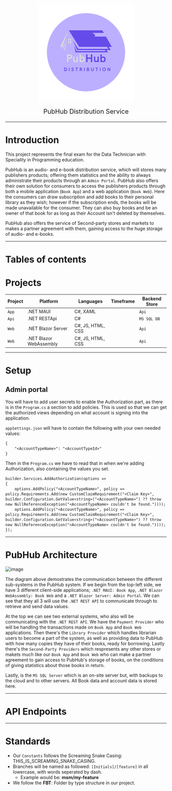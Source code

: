 <div align="center">
    <img src="/Images/PubHub.png" alt="Header_Image" width="300px" height="300px"/>
</div>
<div align="center">
    <p style="display:block; font-weight:normal; font-size:20px;">PubHub Distribution Service </p>
</div>

---

# Introduction
This project represents the final exam for the Data Technician with Speciality in Programming education.

PubHub is an audio- and e-book distribution service, which will stores many publishers products; offering them statistics and the ability to always administrate their products through an `Admin Portal`. PubHub also offers their own solution for consumers to access the publishers products through both a mobile application (`Book App`) and a web application (`Book Web`). Here the consumers can draw subscription and add books to their personal library as they wish; however if the subscription ends, the books will be made unavailable for the consumer. They can also buy books and be an owner of that book for as long as their Account isn't deleted by themselves.

PubHub also offers the service of Second-party stores and markets to makes a partner agreement with them, gaining access to the huge storage of audio- and e-books.

---

# Tables of contents

# Projects
| **Project** | **Platform**            | **Languages**     | **Timeframe** | **Backend Store** |
|-------------|-------------------------|-------------------|---------------|-------------------|
| `App`       | .NET MAUI               | C#, XAML          |               | `Api`             |
| `Api`       | .NET RESTApi            | C#                |               | `MS SQL DB`       |
| `Web`       | .NET Blazor Server      | C#, JS, HTML, CSS |               | `Api`             |
| `Web`       | .NET Blazor WebAssembly | C#, JS, HTML, CSS |               | `Api`             |

---

# Setup

## Admin portal 
You will have to add user secrets to enable the Authorization part, as there is in the `Program.cs` a section to add policies. This is used so that we can get the authorized views depending on what account is signing into the application.

`appSettings.json` will have to contain the following with your own needed values:
```
{
    "<AccountTypeName>": "<AccountTypeId>"
}
```

Then in the `Program.cs` we have to read that in when we're adding Authorization, also containing the values you set.
```
builder.Services.AddAuthorization(options =>
{
    options.AddPolicy("<AccountTypeName>", policy => policy.Requirements.Add(new CustomClaimRequirement("<Claim Key>", builder.Configuration.GetValue<string>("<AccountTypeName>") ?? throw new NullReferenceException("<AccountTypeName> couldn't be found."))));
    options.AddPolicy("<AccountTypeName>", policy => policy.Requirements.Add(new CustomClaimRequirement("<Claim Key>", builder.Configuration.GetValue<string>("<AccountTypeName>") ?? throw new NullReferenceException("<AccountTypeName> couldn't be found."))));
});
```
---

# PubHub Architecture

![image](https://github.com/Mike-Mortensen-Portfolio/PubHub_H6_Final/assets/61870713/789d6775-c4a0-40fb-ad80-d6d9c465cace)

The diagram above demostrates the communication between the different sub-systems in the PubHub system. If we begin from the top-left side, we have 3 different client-side applications; `.NET MAUI: Book App`, `.NET Blazor WebAssembly: Book Web` and a `.NET Blazor Server: Admin Portal`. We can see that they all 3 will use the `.NET REST API` to communicate through to retrieve and send data values. 

At the top we can see two external systems, who also will be communicating with the `.NET REST API`. We have the `Payment Provider` who will be handling the transactions made on `Book App` and `Book Web` applications. Then there's the `Library Provider` which handles librarian users to become a part of the system, as well as providing data to PubHub with how many copies they have of their books, ready for borrowing. Lastly there's the `Second-Party Providers` which respresents any other stores or makets much like our `Book App` and `Book Web` who can make a partner agreement to gain access to PubHub's storage of books, on the conditions of giving statistics about those books in return.

Lastly, is the `MS SQL Server` which is an on-site server but, with backups to the cloud and to other servers. All Book data and account data is stored here.

---

# API Endpoints

---

# Standards
- Our `Constants` follows the Screaming Snake Casing: THIS_IS_SCREAMING_SNAKE_CASING.
- Branches will be named as followed: `[Initials]/[feature]` in all lowercase, with words seperated by dash.
  - Example would be: **msm/my-feature**
- We follow the **FBT**: Folder by type structure in our project.


